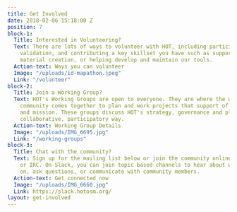 ```yaml
---
title: Get Involved
date: 2018-02-06 15:18:00 Z
position: 7
block-1:
  Title: Interested in Volunteering?
  Text: There are lots of ways to volunteer with HOT, including participating in mapping,
    validation, and contributing a key skillset you have such as supporting training
    material creation, or helping develop and maintain our tools.
  Action-text: Ways you can volunteer
  Image: "/uploads/id-mapathon.jpeg"
  Link: "/volunteer"
block-2:
  Title: Join a Working Group?
  Text: HOT's Working Groups are open to everyone. They are where the wider HOT/OSM
    community comes together to plan and work projects that support of HOT's community
    and mission. These groups discuss HOT's strategy, governance and plans, in a public,
    collaborative, participatory way.
  Action-text: Working Group Details
  Image: "/uploads/IMG_6695.jpg"
  Link: "/working-groups"
block-3:
  Title: Chat with the community?
  Text: Sign up for the mailing list below or join the community online via Slack
    or IRC. On Slack, you can join topic based channels to hear about what is going
    on, ask questions, or communicate with community members.
  Action-text: Get connected now
  Image: "/uploads/IMG_6660.jpg"
  Link: https://slack.hotosm.org/
layout: get-involved
---
```


